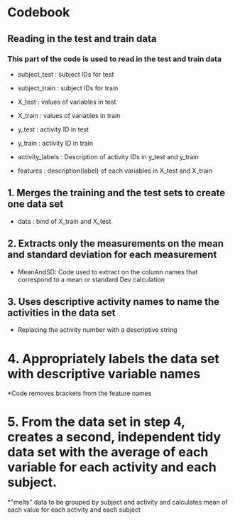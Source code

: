 # Codebook

## Reading in the test and train data
### This part of the code is used to read in the test and train data
* subject_test : subject IDs for test

* subject_train : subject IDs for train

* X_test : values of variables in test

* X_train : values of variables in train

* y_test : activity ID in test

* y_train : activity ID in train

* activity_labels : Description of activity IDs in y_test and y_train

* features : description(label) of each variables in X_test and X_train

## 1. Merges the training and the test sets to create one data set

* data : bind of X_train and X_test

## 2. Extracts only the measurements on the mean and standard deviation for each measurement

* MeanAndSD: Code used to extract on the column names that correspond to a mean or standard Dev calculation

## 3. Uses descriptive activity names to name the activities in the data set
* Replacing the activity number with a descriptive string

# 4. Appropriately labels the data set with descriptive variable names
*Code removes brackets from the feature names

# 5. From the data set in step 4, creates a second, independent tidy data set with the average of each variable for each activity and each subject.
*"melts" data to be grouped by subject and activity and calculates mean of each value for each activity and each subject